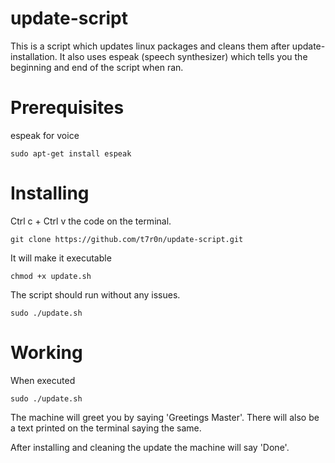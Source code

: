 # update-script
This is a script which updates linux packages and cleans them after update-installation. It also uses espeak (speech synthesizer) which tells you
the beginning and end of the script when ran.

# Prerequisites

espeak for voice

```
sudo apt-get install espeak 
```

# Installing

Ctrl c + Ctrl v the code on the terminal.

```
git clone https://github.com/t7r0n/update-script.git
```

It will make it executable

```
chmod +x update.sh
```
The script should run without any issues.

```
sudo ./update.sh
```

# Working

When executed 
```
sudo ./update.sh
```
The machine will greet you by saying 'Greetings Master'.
There will also be a text printed on the terminal saying the same.

After installing and cleaning the update the machine will say 'Done'. 



